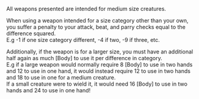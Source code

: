 All weapons presented are intended for medium size creatures.

When using a weapon intended for a size category other than your own, you suffer a penalty to your attack, beat, and parry checks equal to the difference squared.  
E.g -1 if one size category different, -4 if two, -9 if three, etc.

Additionally, if the weapon is for a larger size, you must have an additional half again as much [Body] to use it per difference in category.  
E.g if a large weapon would normally require 8 [Body] to use in two hands and 12 to use in one hand, it would instead require 12 to use in two hands and 18 to use in one for a medium creature.  
If a small creature were to wield it, it would need 16 [Body] to use in two hands and 24 to use in one hand!
